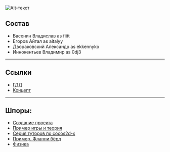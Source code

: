 ![Alt-текст](https://fontmeme.com/temporary/81d7a3648746eb9cc754472c6a396dfe.png "DeepDarkDev")
## Состав
- Васенин Владислав as fiitt
- Егоров Айтал as aitalyy
- Двораковский Александр as ekkennyko
- Иннокентьев Владимир as 0dj3
___
## Ссылки
- [ГДД](https://docs.google.com/document/d/1IGrs0XJwPmvafaEsAyJMMBFn2eL-RT0z3EabMz1SmMg/edit)
- [Концепт](https://docs.google.com/document/d/1Oo0Se4T49saTvboynYM79g_3wZfpYGCT9ZUBiIumxtc/edit?usp=drive_web&ouid=108039641319216515313)
___

## Шпоры:
- [Создание проекта](https://m.habr.com/ru/company/intel/blog/260267/)
- [Пример игры и теория](https://habr.com/ru/post/339564/)
- [Cерия туторов по cocos2d-x](https://www.youtube.com/playlist?list=PLRtjMdoYXLf4od_bOKN3WjAPr7snPXzoe)
- [Пример. Флаппи бёрд](https://www.youtube.com/playlist?list=PLRtjMdoYXLf7GSD9crXIjMQiRuIZ7mUVp)
- [Физика](https://www.youtube.com/playlist?list=PLRtjMdoYXLf4dOgNrnQCw1DyIFGUhnVtZ)
